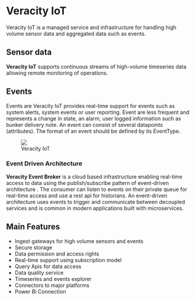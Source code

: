 ﻿# Veracity IoT

Veracity IoT is a managed service and infrastructure for handling high volume sensor data and aggregated data such as events.

## Sensor data
**Veracity IoT** supports continuous streams of high-volume timeseries data allowing remote monitoring of operations. 

## Events
Events are Veracity IoT provides real-time support for events such as system alerts, system events or user reporting. Event are less frequent and represents a change in state, an alarm, user logged information such as bunker delivery note.
An event can consist of several datapoints (attributes). The format of an event should be defined by its EventType.

<figure>
	<img src="assets/veracity-iot.png"/>
	<figcaption>Veracity IoT</figcaption>
</figure>

### Event Driven Architecture
**Veracity Event Broker** is a cloud based infrastructure enabling real-time access to data using the publish/subscribe pattern of event-driven architecture . The consumer can listen to events on their private queue for real-time access and use a rest api for historians.
An event-driven architecture uses events to trigger and communicate between decoupled services and is common in modern applications built with microservices.

## Main Features
* Ingest gateways for high volume sensors and events
* Secure storage
* Data permission and access rights
* Real-time support using subscription model
* Query Apis for data access
* Data quality service
* Timeseries and events explorer
* Connectors to major platforms
* Power Bi Connection
